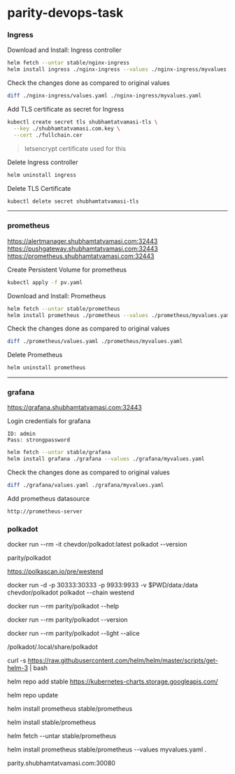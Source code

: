 # parity-devops-task


### Ingress

Download and Install: Ingress controller
```bash
helm fetch --untar stable/nginx-ingress
helm install ingress ./nginx-ingress --values ./nginx-ingress/myvalues.yaml
```

Check the changes done as compared to original values
```bash
diff ./nginx-ingress/values.yaml ./nginx-ingress/myvalues.yaml
```

Add TLS certificate as secret for Ingress
```bash
kubectl create secret tls shubhamtatvamasi-tls \
  --key ./shubhamtatvamasi.com.key \
  --cert ./fullchain.cer
```
> letsencrypt certificate used for this

Delete Ingress controller
```bash
helm uninstall ingress
```

Delete TLS Certificate
```bash
kubectl delete secret shubhamtatvamasi-tls
```
---

### prometheus

https://alertmanager.shubhamtatvamasi.com:32443
https://pushgateway.shubhamtatvamasi.com:32443
https://prometheus.shubhamtatvamasi.com:32443

Create Persistent Volume for prometheus
```bash
kubectl apply -f pv.yaml
```

Download and Install: Prometheus
```bash
helm fetch --untar stable/prometheus
helm install prometheus ./prometheus --values ./prometheus/myvalues.yaml
```

Check the changes done as compared to original values
```bash
diff ./prometheus/values.yaml ./prometheus/myvalues.yaml
```

Delete Prometheus 
```bash
helm uninstall prometheus
```

---

### grafana

https://grafana.shubhamtatvamasi.com:32443

Login credentials for grafana
```
ID: admin
Pass: strongpassword
```

```bash
helm fetch --untar stable/grafana
helm install grafana ./grafana --values ./grafana/myvalues.yaml
```

Check the changes done as compared to original values
```bash
diff ./grafana/values.yaml ./grafana/myvalues.yaml
```

Add prometheus datasource
```
http://prometheus-server
```


### polkadot


docker run --rm -it chevdor/polkadot:latest polkadot --version

parity/polkadot

https://polkascan.io/pre/westend

docker run -d -p 30333:30333 -p 9933:9933 -v $PWD/data:/data chevdor/polkadot polkadot --chain westend


docker run --rm parity/polkadot --help

docker run --rm parity/polkadot --version

docker run --rm parity/polkadot --light --alice

/polkadot/.local/share/polkadot

curl -s https://raw.githubusercontent.com/helm/helm/master/scripts/get-helm-3 | bash

helm repo add stable https://kubernetes-charts.storage.googleapis.com/

helm repo update

helm install prometheus stable/prometheus

helm install stable/prometheus

helm fetch --untar stable/prometheus

helm install prometheus stable/prometheus --values myvalues.yaml .

parity.shubhamtatvamasi.com:30080


